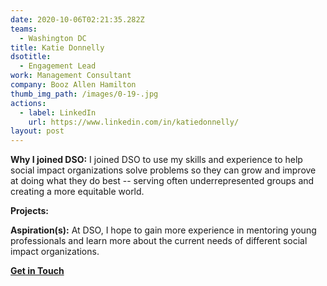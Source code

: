 ```yaml
---
date: 2020-10-06T02:21:35.282Z
teams:
  - Washington DC
title: Katie Donnelly
dsotitle:
  - Engagement Lead
work: Management Consultant
company: Booz Allen Hamilton
thumb_img_path: /images/0-19-.jpg
actions:
  - label: LinkedIn
    url: https://www.linkedin.com/in/katiedonnelly/
layout: post
---
```

**Why I joined DSO:** I joined DSO to use my skills and experience to help social impact organizations solve problems so they can grow and improve at doing what they do best -- serving often underrepresented groups and creating a more equitable world.

**Projects:** 

**Aspiration(s):** At DSO, I hope to gain more experience in mentoring young professionals and learn more about the current needs of different social impact organizations.

**[Get in Touch](mailto:katiedonnelly@dsoglobal.org)**